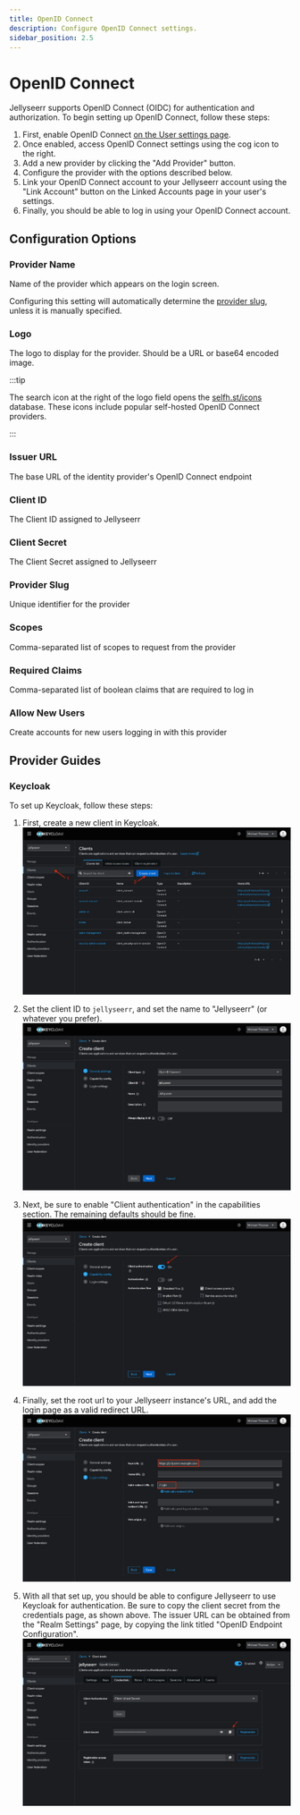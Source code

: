 ```yaml
---
title: OpenID Connect
description: Configure OpenID Connect settings.
sidebar_position: 2.5
---
```


# OpenID Connect

Jellyseerr supports OpenID Connect (OIDC) for authentication and authorization. To begin setting up OpenID Connect, follow these steps:

1. First, enable OpenID Connect [on the User settings page](./index.md#enable-openid-connect-sign-in).
2. Once enabled, access OpenID Connect settings using the cog icon to the right.
3. Add a new provider by clicking the "Add Provider" button.
4. Configure the provider with the options described below.
5. Link your OpenID Connect account to your Jellyseerr account using the "Link Account" button on the Linked Accounts page in your user's settings.
6. Finally, you should be able to log in using your OpenID Connect account.

## Configuration Options

### Provider Name

Name of the provider which appears on the login screen.

Configuring this setting will automatically determine the [provider slug](#provider-slug), unless it is manually specified.

### Logo

The logo to display for the provider. Should be a URL or base64 encoded image.

:::tip

The search icon at the right of the logo field opens the [selfh.st/icons](https://selfh.st/icons) database. These icons include popular self-hosted OpenID Connect providers.

:::

### Issuer URL
The base URL of the identity provider's OpenID Connect endpoint

### Client ID

The Client ID assigned to Jellyseerr

### Client Secret

The Client Secret assigned to Jellyseerr

### Provider Slug

Unique identifier for the provider

### Scopes

Comma-separated list of scopes to request from the provider

### Required Claims

Comma-separated list of boolean claims that are required to log in

### Allow New Users

Create accounts for new users logging in with this provider

## Provider Guides

### Keycloak

To set up Keycloak, follow these steps:

1. First, create a new client in Keycloak.
  ![Keycloak Step 1](./assets/oidc_keycloak_1.png)

1. Set the client ID to `jellyseerr`, and set the name to "Jellyseerr" (or whatever you prefer).
  ![Keycloak Step 2](./assets/oidc_keycloak_2.png)

1. Next, be sure to enable "Client authentication" in the capabilities section. The remaining defaults should be fine. 
  ![Keycloak Step 3](./assets/oidc_keycloak_3.png)

1. Finally, set the root url to your Jellyseerr instance's URL, and add the login page as a valid redirect URL.
  ![Keycloak Step 4](./assets/oidc_keycloak_4.png)

1. With all that set up, you should be able to configure Jellyseerr to use Keycloak for authentication. Be sure to copy the client secret from the credentials page, as shown above. The issuer URL can be obtained from the "Realm Settings" page, by copying the link titled "OpenID Endpoint Configuration".
  ![Keycloak Step 5](./assets/oidc_keycloak_5.png)
